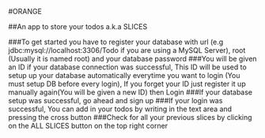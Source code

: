 #ORANGE

##An app to store your todos a.k.a SLICES

###To get started you have to register your database with url (e.g jdbc:mysql://localhost:3306/Todo if you are using a MySQL Server), root (Usually it is named root) and your database password
###You will be given an ID if your database connection was successful, This ID will be used to setup up your database automatically everytime you want to login (You must setup DB before every login), If you forget your ID just register it up manually again(You will be given a new ID) then Login 
###If your database setup was successful, go ahead and sign up
###If your login was successful, You can add in your todos by writing in the text area and pressing the cross button
###Check for all your previous slices by clicking on the ALL SLICES button on the top right corner 